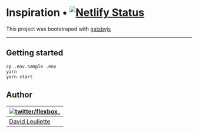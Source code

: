 # Inspiration • [![Netlify Status](https://api.netlify.com/api/v1/badges/bb39eb1b-1bf4-4087-957b-f879e2ac6911/deploy-status)](https://app.netlify.com/sites/inspirationquote/deploys)

This project was bootstraped with [gatsbyjs](https://github.com/gatsbyjs/gatsby#readme)

---

## Getting started

    cp .env.sample .env
    yarn
    yarn start

## Author

| [![twitter/flexbox_](https://gravatar.com/avatar/66ecc55f1bc2e5863eb516ee6f20794e?s=70)](https://twitter.com/flexbox_ 'Follow @flexbox_ on Twitter') |
| ---------------------------------------------------------------------------------------------------------------------------------------------------- |
| [David Leuliette](https://davidl.fr/)                                                                                                                |
